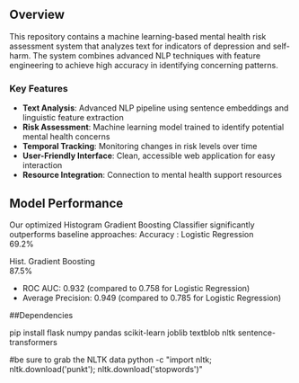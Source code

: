 ## Overview

This repository contains a machine learning-based mental health risk assessment system that analyzes text for indicators of depression and self-harm. The system combines advanced NLP techniques with feature engineering to achieve high accuracy in identifying concerning patterns.

### Key Features

- **Text Analysis**: Advanced NLP pipeline using sentence embeddings and linguistic feature extraction
- **Risk Assessment**: Machine learning model trained to identify potential mental health concerns
- **Temporal Tracking**: Monitoring changes in risk levels over time
- **User-Friendly Interface**: Clean, accessible web application for easy interaction
- **Resource Integration**: Connection to mental health support resources

## Model Performance

Our optimized Histogram Gradient Boosting Classifier significantly outperforms baseline approaches:
Accuracy : 
 Logistic Regression      
 69.2%    
 
 Hist. Gradient Boosting  
 87.5%    

* ROC AUC: 0.932 (compared to 0.758 for Logistic Regression)
* Average Precision: 0.949 (compared to 0.785 for Logistic Regression)

##Dependencies

pip install flask numpy pandas scikit-learn joblib textblob nltk sentence-transformers

#be sure to grab the NLTK data
python -c "import nltk; nltk.download('punkt'); nltk.download('stopwords')"



 
